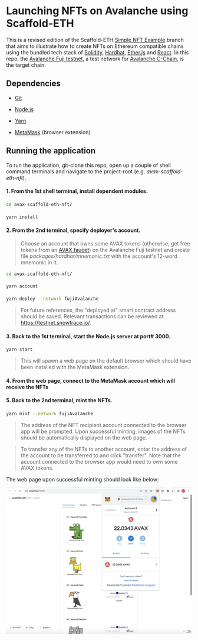 # Launching NFTs on Avalanche using Scaffold-ETH

This is a revised edition of the Scaffold-ETH [Simple NFT Example](https://github.com/scaffold-eth/scaffold-eth/tree/simple-nft-example) branch that aims to illustrate how to create NFTs on Ethereum compatible chains using the bundled tech stack of [Solidity](https://docs.soliditylang.org/), [Hardhat](https://hardhat.org/), [Ether.js](https://docs.ethers.io/) and [React](https://reactjs.org/).  In this repo, the [Avalanche Fuji testnet](https://docs.avax.network/build/tutorials/platform/fuji-workflow/), a test network for [Avalanche C-Chain](https://docs.avax.network/learn/platform-overview/#contract-chain-c-chain), is the target chain.

## Dependencies

* [Git](https://git-scm.com/)

* [Node.js](https://nodejs.org/)

* [Yarn](https://yarnpkg.com/)

* [MetaMask](https://metamask.io/) (browser extension)

## Running the application

To run the application, git-clone this repo, open up a couple of shell command terminals and navigate to the project-root (e.g. *avax-scaffold-eth-nft*).

#### 1. From the 1st shell terminal, install dependent modules.

```bash
cd avax-scaffold-eth-nft/

yarn install
```

#### 2. From the 2nd terminal, specify deployer's account.

> Choose an account that owns some AVAX tokens (otherwise, get free tokens from an [AVAX faucet](https://faucet.avax-test.network/)) on the Avalanche Fuji testnet and create file *packages/hardhat/mnemonic.txt* with the account's 12-word mnemonic in it.

```bash
cd avax-scaffold-eth-nft/

yarn account
‍
yarn deploy --network fujiAvalanche
```

> For future references, the "deployed at" smart contract address should be saved.  Relevant transactions can be reviewed at https://testnet.snowtrace.io/.

#### 3. Back to the 1st terminal, start the Node.js server at port# 3000.

```bash
yarn start
```

> This will spawn a web page on the default browser which should have been installed with the MetaMask extension.

#### 4. From the web page, connect to the MetaMask account which will receive the NFTs

#### 5. Back to the 2nd terminal, mint the NFTs.

```bash
yarn mint --network fujiAvalanche
```

> The address of the NFT recipient account connected to the browser app will be prompted.  Upon successful minting, images of the NFTs should be automatically displayed on the web page.

> To transfer any of the NFTs to another account, enter the address of the account to be transferred to and click "transfer".  Note that the account connected to the browser app would need to own some AVAX tokens.

The web page upon successful minting should look like below:

<img src="packages/react-app/public/avax-scaff-eth-nft-webpage.png" alt="drawing" width="604" />
